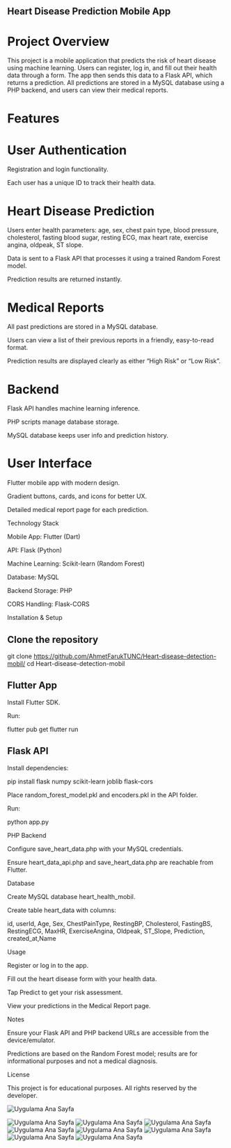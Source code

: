 ## Heart Disease Prediction Mobile App
# Project Overview

This project is a mobile application that predicts the risk of heart disease using machine learning. Users can register, log in, and fill out their health data through a form. The app then sends this data to a Flask API, which returns a prediction. All predictions are stored in a MySQL database using a PHP backend, and users can view their medical reports.

# Features

# User Authentication

Registration and login functionality.

Each user has a unique ID to track their health data.

# Heart Disease Prediction

Users enter health parameters: age, sex, chest pain type, blood pressure, cholesterol, fasting blood sugar, resting ECG, max heart rate, exercise angina, oldpeak, ST slope.

Data is sent to a Flask API that processes it using a trained Random Forest model.

Prediction results are returned instantly.

# Medical Reports

All past predictions are stored in a MySQL database.

Users can view a list of their previous reports in a friendly, easy-to-read format.

Prediction results are displayed clearly as either “High Risk” or “Low Risk”.

# Backend

Flask API handles machine learning inference.

PHP scripts manage database storage.

MySQL database keeps user info and prediction history.

# User Interface

Flutter mobile app with modern design.

Gradient buttons, cards, and icons for better UX.

Detailed medical report page for each prediction.

Technology Stack

Mobile App: Flutter (Dart)

API: Flask (Python)

Machine Learning: Scikit-learn (Random Forest)

Database: MySQL

Backend Storage: PHP

CORS Handling: Flask-CORS

Installation & Setup

## Clone the repository

git clone https://github.com/AhmetFarukTUNC/Heart-disease-detection-mobil/
cd Heart-disease-detection-mobil

## Flutter App

Install Flutter SDK.

Run:

flutter pub get
flutter run

## Flask API

Install dependencies:

pip install flask numpy scikit-learn joblib flask-cors

Place random_forest_model.pkl and encoders.pkl in the API folder.

Run:

python app.py

PHP Backend

Configure save_heart_data.php with your MySQL credentials.

Ensure heart_data_api.php and save_heart_data.php are reachable from Flutter.

Database

Create MySQL database heart_health_mobil.

Create table heart_data with columns:

id, userId, Age, Sex, ChestPainType, RestingBP, Cholesterol,
FastingBS, RestingECG, MaxHR, ExerciseAngina, Oldpeak, ST_Slope,
Prediction, created_at,Name

Usage

Register or log in to the app.

Fill out the heart disease form with your health data.

Tap Predict to get your risk assessment.

View your predictions in the Medical Report page.

Notes

Ensure your Flask API and PHP backend URLs are accessible from the device/emulator.

Predictions are based on the Random Forest model; results are for informational purposes and not a medical diagnosis.

License

This project is for educational purposes. All rights reserved by the developer.

![Uygulama Ana Sayfa]((https://github.com/AhmetFarukTUNC/Heart-disease-detection-mobil/blob/main/img/1.png))

![Uygulama Ana Sayfa](https://github.com/AhmetFarukTUNC/Heart-disease-detection-mobil/blob/main/img/2.png)
![Uygulama Ana Sayfa](https://github.com/AhmetFarukTUNC/Heart-disease-detection-mobil/blob/main/img/3.png)
![Uygulama Ana Sayfa](https://github.com/AhmetFarukTUNC/Heart-disease-detection-mobil/blob/main/img/4.png)
![Uygulama Ana Sayfa](https://github.com/AhmetFarukTUNC/Heart-disease-detection-mobil/blob/main/img/5.png)
![Uygulama Ana Sayfa](https://github.com/AhmetFarukTUNC/Heart-disease-detection-mobil/blob/main/img/6.png)
![Uygulama Ana Sayfa](https://github.com/AhmetFarukTUNC/Heart-disease-detection-mobil/blob/main/img/7.png)
![Uygulama Ana Sayfa](https://github.com/AhmetFarukTUNC/Heart-disease-detection-mobil/blob/main/img/8.png)
![Uygulama Ana Sayfa](https://github.com/AhmetFarukTUNC/Heart-disease-detection-mobil/blob/main/img/1.png)

